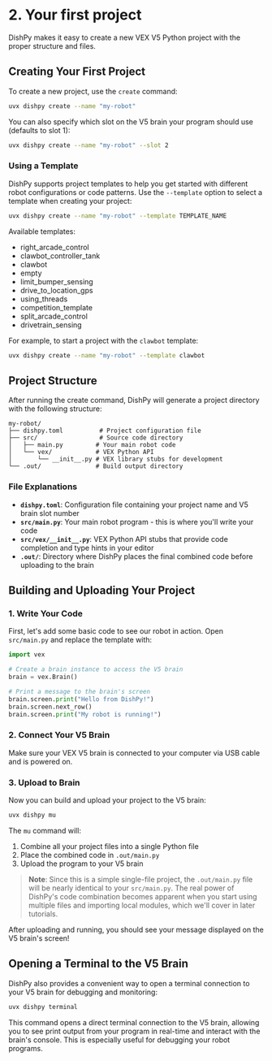 # 2. Your first project

DishPy makes it easy to create a new VEX V5 Python project with the proper structure and files.

## Creating Your First Project

To create a new project, use the `create` command:

```bash
uvx dishpy create --name "my-robot"
```

You can also specify which slot on the V5 brain your program should use (defaults to slot 1):

```bash
uvx dishpy create --name "my-robot" --slot 2
```

### Using a Template

DishPy supports project templates to help you get started with different robot configurations or code patterns. Use the `--template` option to select a template when creating your project:

```bash
uvx dishpy create --name "my-robot" --template TEMPLATE_NAME
```

Available templates:
- right_arcade_control
- clawbot_controller_tank
- clawbot
- empty
- limit_bumper_sensing
- drive_to_location_gps
- using_threads
- competition_template
- split_arcade_control
- drivetrain_sensing

For example, to start a project with the `clawbot` template:

```bash
uvx dishpy create --name "my-robot" --template clawbot
```

## Project Structure

After running the create command, DishPy will generate a project directory with the following structure:

```
my-robot/
├── dishpy.toml          # Project configuration file
├── src/                 # Source code directory
│   ├── main.py         # Your main robot code
│   └── vex/            # VEX Python API
│       └── __init__.py # VEX library stubs for development
└── .out/               # Build output directory
```

### File Explanations

- **`dishpy.toml`**: Configuration file containing your project name and V5 brain slot number
- **`src/main.py`**: Your main robot program - this is where you'll write your code
- **`src/vex/__init__.py`**: VEX Python API stubs that provide code completion and type hints in your editor
- **`.out/`**: Directory where DishPy places the final combined code before uploading to the brain

## Building and Uploading Your Project

### 1. Write Your Code

First, let's add some basic code to see our robot in action. Open `src/main.py` and replace the template with:

```python
import vex

# Create a brain instance to access the V5 brain
brain = vex.Brain()

# Print a message to the brain's screen
brain.screen.print("Hello from DishPy!")
brain.screen.next_row()
brain.screen.print("My robot is running!")
```

### 2. Connect Your V5 Brain

Make sure your VEX V5 brain is connected to your computer via USB cable and is powered on.

### 3. Upload to Brain

Now you can build and upload your project to the V5 brain:

```bash
uvx dishpy mu
```

The `mu` command will:
1. Combine all your project files into a single Python file
2. Place the combined code in `.out/main.py`
3. Upload the program to your V5 brain

> **Note**: Since this is a simple single-file project, the `.out/main.py` file will be nearly identical to your `src/main.py`. The real power of DishPy's code combination becomes apparent when you start using multiple files and importing local modules, which we'll cover in later tutorials.

After uploading and running, you should see your message displayed on the V5 brain's screen!

## Opening a Terminal to the V5 Brain

DishPy also provides a convenient way to open a terminal connection to your V5 brain for debugging and monitoring:

```bash
uvx dishpy terminal
```

This command opens a direct terminal connection to the V5 brain, allowing you to see print output from your program in real-time and interact with the brain's console. This is especially useful for debugging your robot programs.
